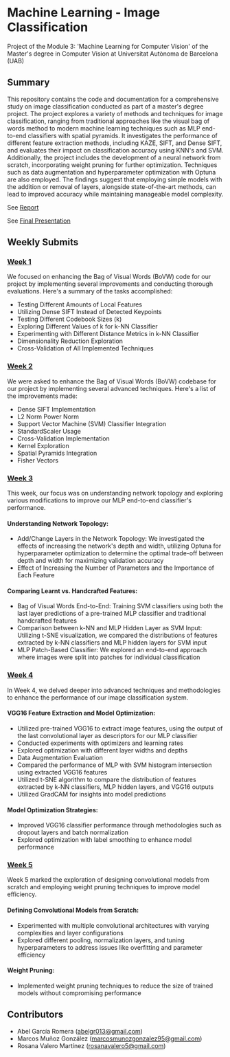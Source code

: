 # Machine Learning - Image Classification 
Project of the Module 3: 'Machine Learning for Computer Vision' of the Master's degree in Computer Vision at Universitat Autònoma de Barcelona (UAB)

## Summary
This repository contains the code and documentation for a comprehensive study on image classification conducted as part of a master's degree project. The project explores a variety of methods and techniques for image classification, ranging from traditional approaches like the visual bag of words method to modern machine learning techniques such as MLP end-to-end classifiers with spatial pyramids. It investigates the performance of different feature extraction methods, including KAZE, SIFT, and Dense SIFT, and evaluates their impact on classification accuracy using KNN's and SVM. Additionally, the project includes the development of a neural network from scratch, incorporating weight pruning for further optimization. Techniques such as data augmentation and hyperparameter optimization with Optuna are also employed. The findings suggest that employing simple models with the addition or removal of layers, alongside state-of-the-art methods, can lead to improved accuracy while maintaining manageable model complexity.

See [Report](https://drive.google.com/file/d/1I7GHOIgVhsoc24-_R3qT4AydzxDSYe-w/view?usp=sharing)

See [Final Presentation](https://drive.google.com/file/d/1bBhTVEvpul2a8wQBHJ4wAXMs_eMZNPt0/view?usp=sharing)

## Weekly Submits
### [Week 1](https://github.com/rosanavalero/machine_learning_CV/tree/c1ff92b8f577f822bfff60cfeb752f1a88b1a1f7/Week1)

We focused on enhancing the Bag of Visual Words (BoVW) code for our project by implementing several improvements and conducting thorough evaluations. Here's a summary of the tasks accomplished:
- Testing Different Amounts of Local Features
- Utilizing Dense SIFT Instead of Detected Keypoints
- Testing Different Codebook Sizes (k)
- Exploring Different Values of k for k-NN Classifier 
- Experimenting with Different Distance Metrics in k-NN Classifier
- Dimensionality Reduction Exploration
- Cross-Validation of All Implemented Techniques

### [Week 2](https://github.com/rosanavalero/machine_learning_CV/tree/d07b03040b1b27e6704a986dd9717bd1df44e8cf/Week2)
We were asked to enhance the Bag of Visual Words (BoVW) codebase for our project by implementing several advanced techniques. Here's a list of the improvements made:
- Dense SIFT Implementation
- L2 Norm Power Norm
- Support Vector Machine (SVM) Classifier Integration
- StandardScaler Usage
- Cross-Validation Implementation
- Kernel Exploration
- Spatial Pyramids Integration
- Fisher Vectors

### [Week 3](https://github.com/rosanavalero/machine_learning_CV/tree/d07b03040b1b27e6704a986dd9717bd1df44e8cf/Week3)
This week, our focus was on understanding network topology and exploring various modifications to improve our MLP end-to-end classifier's performance.
#### Understanding Network Topology:
- Add/Change Layers in the Network Topology: We investigated the effects of increasing the network's depth and width, utilizing Optuna for hyperparameter optimization to determine the optimal trade-off between depth and width for maximizing validation accuracy
- Effect of Increasing the Number of Parameters and the Importance of Each Feature
#### Comparing Learnt vs. Handcrafted Features:
- Bag of Visual Words End-to-End: Training SVM classifiers using both the last layer predictions of a pre-trained MLP classifier and traditional handcrafted features
- Comparison between k-NN and MLP Hidden Layer as SVM Input: Utilizing t-SNE visualization, we compared the distributions of features extracted by k-NN classifiers and MLP hidden layers for SVM input
- MLP Patch-Based Classifier: We explored an end-to-end approach where images were split into patches for individual classification

### [Week 4](https://github.com/rosanavalero/machine_learning_CV/tree/d07b03040b1b27e6704a986dd9717bd1df44e8cf/Week4)
In Week 4, we delved deeper into advanced techniques and methodologies to enhance the performance of our image classification system.
#### VGG16 Feature Extraction and Model Optimization:
- Utilized pre-trained VGG16 to extract image features, using the output of the last convolutional layer as descriptors for our MLP classifier
- Conducted experiments with optimizers and learning rates
- Explored optimization with different layer widths and depths
- Data Augmentation Evaluation
- Compared the performance of MLP with SVM histogram intersection using extracted VGG16 features
- Utilized t-SNE algorithm to compare the distribution of features extracted by k-NN classifiers, MLP hidden layers, and VGG16 outputs
- Utilized GradCAM for insights into model predictions
#### Model Optimization Strategies:
- Improved VGG16 classifier performance through methodologies such as dropout layers and batch normalization
- Explored optimization with label smoothing to enhance model performance

### [Week 5](https://github.com/rosanavalero/machine_learning_CV/tree/d07b03040b1b27e6704a986dd9717bd1df44e8cf/Week5)
Week 5 marked the exploration of designing convolutional models from scratch and employing weight pruning techniques to improve model efficiency.
#### Defining Convolutional Models from Scratch:
- Experimented with multiple convolutional architectures with varying complexities and layer configurations
- Explored different pooling, normalization layers, and tuning hyperparameters to address issues like overfitting and parameter efficiency
#### Weight Pruning:
- Implemented weight pruning techniques to reduce the size of trained models without compromising performance

## Contributors
- Abel García Romera (abelgr013@gmail.com)
- Marcos Muñoz González (marcosmunozgonzalez95@gmail.com)
- Rosana Valero Martínez (rosanavalero5@gmail.com)

